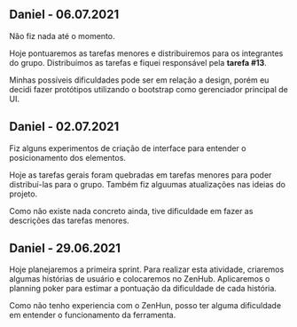 ## Daniel - 06.07.2021

Não fiz nada até o momento.

Hoje pontuaremos as tarefas menores e distribuiremos para os integrantes do grupo.
Distribuímos as tarefas e fiquei responsável pela **tarefa #13**.

Minhas possíveis dificuldades pode ser em relação a design, porém eu decidi fazer protótipos utilizando o bootstrap como gerenciador principal de UI.

## Daniel - 02.07.2021

Fiz alguns experimentos de criação de interface para entender o posicionamento dos elementos.

Hoje as tarefas gerais foram quebradas em tarefas menores para poder distribuí-las para o grupo.
Também fiz alguumas atualizações nas ideias do projeto.

Como não existe nada concreto ainda, tive dificuldade em fazer as descrições das tarefas menores.

## Daniel - 29.06.2021

Hoje planejaremos a primeira sprint.
Para realizar esta atividade, criaremos algumas histórias de usuário e colocaremos no ZenHub.
Aplicaremos o planning poker para estimar a pontuação da dificuldade de cada história.

Como não tenho experiencia com o ZenHun, posso ter alguma dificuldade em entender o funcionamento da ferramenta.
